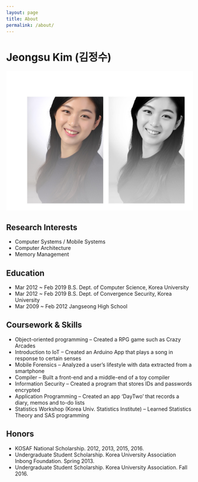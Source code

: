 ```yaml
---
layout: page
title: About
permalink: /about/
---
```


# Jeongsu Kim (김정수)

![image](/assets/images/KJS.jpg)

## Research Interests

- Computer Systems / Mobile Systems
-	Computer Architecture
-	Memory Management


## Education

- Mar 2012 ~ Feb 2019  B.S. Dept. of Computer Science, Korea University
- Mar 2012 ~ Feb 2019  B.S. Dept. of Convergence Security, Korea University
-	Mar 2009 ~ Feb 2012  Jangseong High School


## Coursework & Skills
- Object-oriented programming – Created a RPG game such as Crazy Arcades
- Introduction to IoT – Created an Arduino App that plays a song in response to certain senses
- Mobile Forensics – Analyzed a user’s lifestyle with data extracted from a smartphone
- Compiler – Built a front-end and a middle-end of a toy compiler
- Information Security – Created a program that stores IDs and passwords encrypted
- Application Programming – Created an app ‘DayTwo’ that records a diary, memos and to-do lists
- Statistics Workshop (Korea Univ. Statistics Institute) – Learned Statistics Theory and SAS programming


## Honors

- KOSAF National Scholarship. 2012, 2013, 2015, 2016.
- Undergraduate Student Scholarship. Korea University Association Inbong Foundation. Spring 2013.
- Undergraduate Student Scholarship. Korea University Association. Fall 2016.
